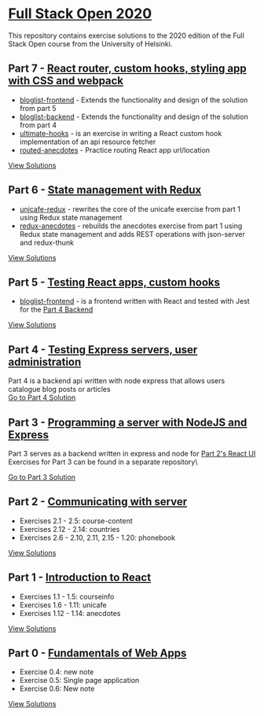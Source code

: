 # [Full Stack Open 2020](https://fullstackopen.com/en/)

This repository contains exercise solutions to the 2020 edition of the Full Stack Open course from the University of Helsinki.

## Part 7 - [React router, custom hooks, styling app with CSS and webpack](https://fullstackopen.com/en/part7)

- [bloglist-frontend](https://github.com/jeremy-ebinum/full-stack-open-2020/tree/master/part7/bloglist-frontend) - Extends the functionality and design of the solution from part 5
- [bloglist-backend](https://github.com/jeremy-ebinum/full-stack-open-2020/tree/master/part7/bloglist-backend) - Extends the functionality and design of the solution from part 4
- [ultimate-hooks](https://github.com/jeremy-ebinum/full-stack-open-2020/tree/master/part7/ultimate-hooks) - is an exercise in writing a React custom hook implementation of an api resource fetcher
- [routed-anecdotes](https://github.com/jeremy-ebinum/full-stack-open-2020/tree/master/part7/routed-anecdotes) - Practice routing React app url/location

[View Solutions](https://github.com/jeremy-ebinum/full-stack-open-2020/tree/master/part7/)

## Part 6 - [State management with Redux](https://fullstackopen.com/en/part6)

- [unicafe-redux](https://github.com/jeremy-ebinum/full-stack-open-2020/tree/master/part6/unicafe-redux) - rewrites the core of the unicafe exercise from part 1 using Redux state management
- [redux-anecdotes](https://github.com/jeremy-ebinum/full-stack-open-2020/tree/master/part6/redux-anecdotes) - rebuilds the anecdotes exercise from part 1 using Redux state management and adds REST operations with json-server and redux-thunk

[View Solutions](https://github.com/jeremy-ebinum/full-stack-open-2020/tree/master/part6/)

## Part 5 - [Testing React apps, custom hooks](https://fullstackopen.com/en/part5)

- [bloglist-frontend](https://github.com/jeremy-ebinum/full-stack-open-2020/tree/master/part5/bloglist-frontend) - is a frontend written with React and tested with Jest for the [Part 4 Backend](https://github.com/jeremy-ebinum/full-stack-open-2020/tree/master/part4/bloglist-backend)

[View Solutions](https://github.com/jeremy-ebinum/full-stack-open-2020/tree/master/part5/)

## Part 4 - [Testing Express servers, user administration](https://fullstackopen.com/en/part4)

Part 4 is a backend api written with node express that allows users catalogue blog posts or articles\
[Go to Part 4 Solution](https://github.com/jeremy-ebinum/full-stack-open-2020/tree/master/part4/bloglist-backend)

## Part 3 - [Programming a server with NodeJS and Express](https://fullstackopen.com/en/part3)

Part 3 serves as a backend written in express and node for [Part 2's React UI](https://github.com/jeremy-ebinum/full-stack-open-2020/tree/master/part2)\
Exercises for Part 3 can be found in a separate repository\

[Go to Part 3 Solution](https://github.com/jeremy-ebinum/full-stack-open-2020-part3)

## Part 2 - [Communicating with server](https://fullstackopen.com/en/part2)

- Exercises 2.1 - 2.5: course-content
- Exercises 2.12 - 2.14: countries
- Exercises 2.6 - 2.10, 2.11, 2.15 - 1.20: phonebook

[View Solutions](https://github.com/jeremy-ebinum/full-stack-open-2020/tree/master/part2)

## Part 1 - [Introduction to React](https://fullstackopen.com/en/part1)

- Exercises 1.1 - 1.5: courseinfo
- Exercises 1.6 - 1.11: unicafe
- Exercises 1.12 - 1.14: anecdotes

[View Solutions](https://github.com/jeremy-ebinum/full-stack-open-2020/tree/master/part1)

## Part 0 - [Fundamentals of Web Apps](https://fullstackopen.com/en/part0)

- Exercise 0.4: new note
- Exercise 0.5: Single page application
- Exercise 0.6: New note

[View Solutions](https://github.com/jeremy-ebinum/full-stack-open-2020/tree/master/part0)
